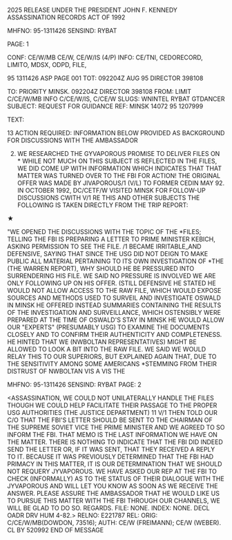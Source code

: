 2025 RELEASE UNDER THE PRESIDENT JOHN F. KENNEDY ASSASSINATION RECORDS ACT OF 1992

MHFNO: 95-1311426
SENSIND: RYBAT

PAGE: 1

CONF: CE/W/MB
CE/W, CE/W/IS (4/P)
INFO: CE/TNI, CEDORECORD, LIMITO, MDSX, ODPD, FILE,

95 1311426 ASP
PAGE 001
TOT: 092204Z AUG 95 DIRECTOR 398108

TO: PRIORITY MINSK.
092204Z DIRECTOR 398108
FROM: LIMIT C/CE/W/MB INFO C/CE/W/IS, C/CE/W
SLUGS: WNINTEL RYBAT GTDANCER
SUBJECT: REQUEST FOR GUIDANCE
REF: MINSK 14072 95 1207999

TEXT:

13 ACTION REQUIRED: INFORMATION BELOW PROVIDED AS
BACKGROUND FOR DISCUSSIONS WITH THE AMBASSADOR

2. WE RESEARCHED THE GYVAPOROUS PROMISE TO DELIVER FILES ON
*<LEE HARVEY OSWALD.> WHILE NOT MUCH ON THIS SUBJECT IS REFLECTED IN
THE FILES, WE DID COME UP WITH INFORMATION WHICH INDICATES THAT
THAT MATTER WAS TURNED OVER TO THE FBI FOR ACTION! THE ORIGINAL
OFFER WAS MADE BY JIVAPOROUS/1 (V/L) TO FORMER CEDIN MAY 92. IN
OCTOBER 1992, DC/CETF/W VISITED MINSK FOR FOLLOW-UP DISCUSSIONS
CWITH V/1 RE THIS AND OTHER SUBJECTS THE FOLLOWING IS TAKEN
DIRECTLY FROM THE TRIP REPORT:

★

"WE OPENED THE DISCUSSIONS WITH THE TOPIC OF THE <LEE HARVEY>
*<OSWALD>FILES; TELLING THE FBI IS PREPARING A LETTER TO PRIME
MINISTER KEBICH, ASKING PERMISSION TO SEE THE FILE. /1 BECAME
IRRITABLE_AND DEFENSIVE, SAYING THAT SINCE THE USG DID NOT DEIGN
TO MAKE PUBLIC ALL MATERIAL PERTAINING TO ITS OWN INVESTIGATION OF
*THE <KENNEDY ASSASSINATION>(THE WARREN REPORT), WHY SHOULD НЕ ВЕ
PRESSURED INTO SURRENDERING HIS FILE. WE SAID NO PRESSURE IS
INVOLVED WE ARE ONLY FOLLOWING UP ON HIS OFFER. (STILL DEFENSIVE
HE STATED HE WOULD NOT ALLOW ACCESS TO THE RAW FILE, WHICH WOULD
EXPOSE SOURCES AND METHODS USED TO SURVEIL AND INVESTIGATE OSWALD
IN MINSK HE OFFERED INSTEAD SUMMARIES CONTAINING THE RESULTS OF
THE INVESTIGATION AND SURVEILLANCE, WHICH OSTENSIBLY WERE PREPARED
AT THE TIME OF OSWALD'S STAY IN MINSK HE WOULD ALLOW OUR
"EXPERTS" (PRESUMABLY USG) TO EXAMINE THE DOCUMENTS CLOSELY AND TO
CONFIRM THEIR AUTHENTICITY AND COMPLETENESS. HE HINTED THAT WE
(NWBOLTAN REPRESENTATIVES) MIGHT BE ALLOWED TO LOOK A BIT INTO THE
RAW FILE. WE SAID WE WOULD RELAY THIS TO OUR SUPERIORS, BUT
EXPLAINED AGAIN THAT, DUE TO THE SENSITIVITY AMONG SOME AMERICANS
*STEMMING FROM THEIR DISTRUST OF NWBOLTAN VIS A VIS THE<KENNEDY>

MHFNO: 95-1311426
SENSIND: RYBAT
PAGE: 2

<ASSASSINATION, WE COULD NOT UNILATERALLY HANDLE THE FILES
THOUGH WE COULD HELP FACILITATE THEIR PASSAGE TO THE PROPER USG
AUTHORITIES (THE JUSTICE DEPARTMENT)
11
V/1 THEN TOLD OUR C/O THAT THE FBI'S LETTER SHOULD BE
SENT TO THE CHAIRMAN OF THE SUPREME SOVIET VICE THE PRIME MINISTER
AND WE AGREED TO SO INFORM THE FBI. THAT MEMO IS THE LAST
INFORMATION WE HAVE ON THE MATTER. THERE IS NOTHING TO INDICATE
THAT THE FBI DID INDEED SEND THE LETTER OR, IF IT WAS SENT, THAT
THEY RECEIVED A REPLY TO IT. BECAUSE IT WAS PREVIOUSLY DETERMINED
THAT THE FBI HAD PRIMACY IN THIS MATTER, IT IS OUR DETERMINATION
THAT WE SHOULD NOT REQUERY JYVAPOROUS. WE HAVE ASKED OUR REP AT
THE FBI TO CHECK (INFORMALLY) AS TO THE STATUS OF THEIR DIALOGUE
WITH THE JYVAPOROUS AND WILL LET YOU KNOW AS SOON AS WE RECEIVE
THE ANSWER. PLEASE ASSURE THE AMBASSADOR THAT HE WOULD LIKE US TO
PURSUE THIS MATTER WITH THE FBI THROUGH OUR CHANNELS, WE WILL BE
GLAD TO DO SO. REGARDS.
FILE: NONE. INDEX: NONE. DECL OADR DRV HUM 4-82.>
RELNO: E221787 REL:
ORIG: C/CE/W/MB(DOWDON, 73516); AUTH: CE/W (FREIMANN);
CE/W (WEBER). CL BY 520992
END OF MESSAGE
